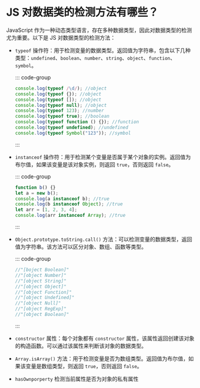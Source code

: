 # JS 对数据类的检测方法有哪些？

<article-info/>

JavaScript 作为一种动态类型语言，存在多种数据类型，因此对数据类型的检测尤为重要。以下是 JS 对数据类型的检测方法：

- `typeof` 操作符：用于检测变量的数据类型。返回值为字符串，包含以下几种类型：`undefined`、`boolean`、`number`、`string`、`object`、`function`、`symbol`。

  ::: code-group

  ```js
  console.log(typeof /\d/); //object
  console.log(typeof {}); //object
  console.log(typeof []); //object
  console.log(typeof null); //object
  console.log(typeof 123); //number
  console.log(typeof true); //boolean
  console.log(typeof function () {}); //function
  console.log(typeof undefined); //undefined
  console.log(typeof Symbol("123")); //symbol
  ```

  :::

- `instanceof` 操作符：用于检测某个变量是否属于某个对象的实例。返回值为布尔值，如果该变量是该对象实例，则返回 `true`，否则返回 `false`。

  ::: code-group

  ```js
  function b() {}
  let a = new b();
  console.log(a instanceof b); //true
  console.log(b instanceof Object); //true
  let arr = [1, 2, 3, 4];
  console.log(arr instanceof Array); //true
  ```

  :::

- `Object.prototype.toString.call()` 方法：可以检测变量的数据类型，返回值为字符串。该方法可以区分对象、数组、函数等类型。

  ::: code-group

  ```js
  //"[boject Boolean]"
  //"[object Number]"
  //"[object String]"
  //"[object Object]"
  //"[object Function]"
  //"[object Undefined]"
  //"[object Null]"
  //"[object RegExp]"
  //"[object Boolean]"
  ```

  :::

- `constructor` 属性：每个对象都有 `constructor` 属性，该属性返回创建该对象的构造函数。可以通过该属性来判断该对象的数据类型。
- `Array.isArray()` 方法：用于检测变量是否为数组类型。返回值为布尔值，如果该变量是数组类型，则返回 `true`，否则返回 `false`。
- `hasOwnporperty` 检测当前属性是否为对象的私有属性
